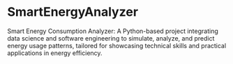 # SmartEnergyAnalyzer
Smart Energy Consumption Analyzer: A Python-based project integrating data science and software engineering to simulate, analyze, and predict energy usage patterns, tailored for showcasing technical skills and practical applications in energy efficiency.
